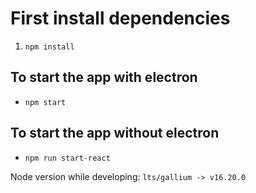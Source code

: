 # First install dependencies

1. `npm install`

## To start the app with electron
- `npm start`

## To start the app without electron
- `npm run start-react`

Node version while developing: `lts/gallium -> v16.20.0`